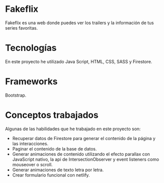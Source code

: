 # Fakeflix
Fakeflix es una web donde puedes ver los trailers y la información de tus series favoritas.

# Tecnologías
En este proyecto he utilizado Java Script, HTML, CSS, SASS y Firestore.

# Frameworks
Bootstrap.

# Conceptos trabajados
Algunas de las habilidades que he trabajado en este proyecto son:
- Recuperar datos de Firestore para generar el contenido de la página y las interacciones.
- Paginar el contenido de la base de datos.
- Generar animaciones de contenido utilizando el efecto parallax con JavaScript nativo, la api de IntersectionObserver y event listeners como mouseover o scroll.
- Generar animaciones de texto letra por letra.
- Crear formulario funcional con netlify.